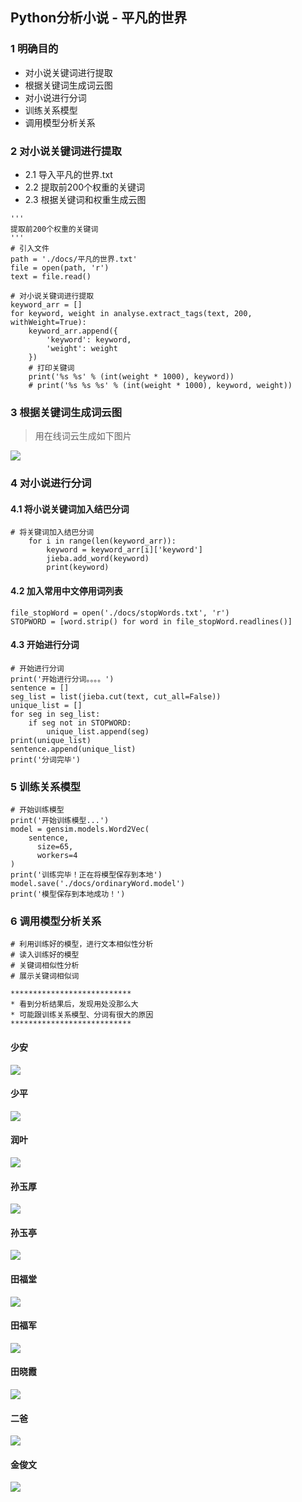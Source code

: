 ## Python分析小说 - 平凡的世界

### 1 明确目的

* 对小说关键词进行提取
* 根据关键词生成词云图
* 对小说进行分词
* 训练关系模型
* 调用模型分析关系

### 2 对小说关键词进行提取

* 2.1 导入平凡的世界.txt
* 2.2 提取前200个权重的关键词
* 2.3 根据关键词和权重生成云图


```
'''
提取前200个权重的关键词
'''
# 引入文件
path = './docs/平凡的世界.txt'
file = open(path, 'r')
text = file.read()

# 对小说关键词进行提取
keyword_arr = []
for keyword, weight in analyse.extract_tags(text, 200, withWeight=True):
    keyword_arr.append({
        'keyword': keyword,
        'weight': weight
    })
    # 打印关键词
    print('%s %s' % (int(weight * 1000), keyword))
    # print('%s %s %s' % (int(weight * 1000), keyword, weight))
```

### 3 根据关键词生成词云图

> 用在线词云生成如下图片

![](https://github.com/leeleanlean/Blogs/blob/gh-pages/2018-08-23%20Python%E5%88%86%E6%9E%90%E5%B0%8F%E8%AF%B4%20-%20%E5%B9%B3%E5%87%A1%E7%9A%84%E4%B8%96%E7%95%8C/wordCloud.png?raw=true)

### 4 对小说进行分词

#### 4.1 将小说关键词加入结巴分词
```
# 将关键词加入结巴分词
    for i in range(len(keyword_arr)):
        keyword = keyword_arr[i]['keyword']
        jieba.add_word(keyword)
        print(keyword)
```
#### 4.2 加入常用中文停用词列表
```
file_stopWord = open('./docs/stopWords.txt', 'r')
STOPWORD = [word.strip() for word in file_stopWord.readlines()]
```

#### 4.3 开始进行分词
```
# 开始进行分词
print('开始进行分词。。。。')
sentence = []
seg_list = list(jieba.cut(text, cut_all=False))
unique_list = []
for seg in seg_list:
    if seg not in STOPWORD:
        unique_list.append(seg)
print(unique_list)
sentence.append(unique_list)
print('分词完毕')
```

### 5 训练关系模型
```
# 开始训练模型
print('开始训练模型...')
model = gensim.models.Word2Vec(
    sentence,
      size=65,
      workers=4
)
print('训练完毕！正在将模型保存到本地')
model.save('./docs/ordinaryWord.model')
print('模型保存到本地成功！')
```

### 6 调用模型分析关系

```
# 利用训练好的模型，进行文本相似性分析
# 读入训练好的模型
# 关键词相似性分析
# 展示关键词相似词

***************************
* 看到分析结果后，发现用处没那么大
* 可能跟训练关系模型、分词有很大的原因
***************************

```

#### 少安
![](https://github.com/leeleanlean/Blogs/blob/gh-pages/2018-08-23%20Python%E5%88%86%E6%9E%90%E5%B0%8F%E8%AF%B4%20-%20%E5%B9%B3%E5%87%A1%E7%9A%84%E4%B8%96%E7%95%8C/image/1.png?raw=true)
#### 少平
![](https://github.com/leeleanlean/Blogs/blob/gh-pages/2018-08-23%20Python%E5%88%86%E6%9E%90%E5%B0%8F%E8%AF%B4%20-%20%E5%B9%B3%E5%87%A1%E7%9A%84%E4%B8%96%E7%95%8C/image/2.png?raw=true)
#### 润叶
![](https://github.com/leeleanlean/Blogs/blob/gh-pages/2018-08-23%20Python%E5%88%86%E6%9E%90%E5%B0%8F%E8%AF%B4%20-%20%E5%B9%B3%E5%87%A1%E7%9A%84%E4%B8%96%E7%95%8C/image/3.png?raw=true)
#### 孙玉厚
![](https://github.com/leeleanlean/Blogs/blob/gh-pages/2018-08-23%20Python%E5%88%86%E6%9E%90%E5%B0%8F%E8%AF%B4%20-%20%E5%B9%B3%E5%87%A1%E7%9A%84%E4%B8%96%E7%95%8C/image/4.png?raw=true)
#### 孙玉亭
![](https://github.com/leeleanlean/Blogs/blob/gh-pages/2018-08-23%20Python%E5%88%86%E6%9E%90%E5%B0%8F%E8%AF%B4%20-%20%E5%B9%B3%E5%87%A1%E7%9A%84%E4%B8%96%E7%95%8C/image/5.png?raw=true)
#### 田福堂
![](https://github.com/leeleanlean/Blogs/blob/gh-pages/2018-08-23%20Python%E5%88%86%E6%9E%90%E5%B0%8F%E8%AF%B4%20-%20%E5%B9%B3%E5%87%A1%E7%9A%84%E4%B8%96%E7%95%8C/image/6.png?raw=true)
#### 田福军
![](https://github.com/leeleanlean/Blogs/blob/gh-pages/2018-08-23%20Python%E5%88%86%E6%9E%90%E5%B0%8F%E8%AF%B4%20-%20%E5%B9%B3%E5%87%A1%E7%9A%84%E4%B8%96%E7%95%8C/image/7.png?raw=true)
#### 田晓霞
![](https://github.com/leeleanlean/Blogs/blob/gh-pages/2018-08-23%20Python%E5%88%86%E6%9E%90%E5%B0%8F%E8%AF%B4%20-%20%E5%B9%B3%E5%87%A1%E7%9A%84%E4%B8%96%E7%95%8C/image/8.png?raw=true)
#### 二爸
![](https://github.com/leeleanlean/Blogs/blob/gh-pages/2018-08-23%20Python%E5%88%86%E6%9E%90%E5%B0%8F%E8%AF%B4%20-%20%E5%B9%B3%E5%87%A1%E7%9A%84%E4%B8%96%E7%95%8C/image/9.png?raw=true)
#### 金俊文
![](https://github.com/leeleanlean/Blogs/blob/gh-pages/2018-08-23%20Python%E5%88%86%E6%9E%90%E5%B0%8F%E8%AF%B4%20-%20%E5%B9%B3%E5%87%A1%E7%9A%84%E4%B8%96%E7%95%8C/image/10.png?raw=true)

